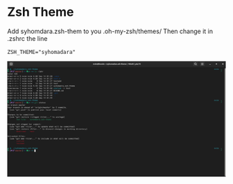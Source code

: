 # Zsh Theme
Add syhomdara.zsh-them to you .oh-my-zsh/themes/
Then change it in .zshrc the line 
```[bash]
ZSH_THEME="syhomadara"
```
![ScreenShot](Screenshot.png)
